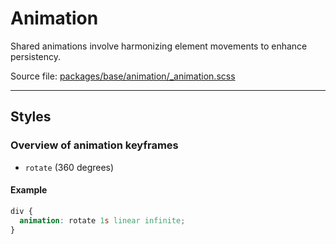# Animation
Shared animations involve harmonizing element movements to enhance persistency.

Source file: [packages/base/animation/_animation.scss](https://github.com/kpn/kpn-style/blob/master/packages/base/animation/_animation.scss)

---

## Styles

### Overview of animation keyframes
* `rotate` (360 degrees)

#### Example
```scss
div {
  animation: rotate 1s linear infinite;
}
